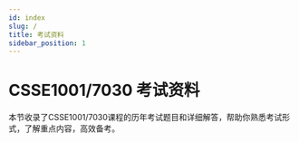 ```yaml
---
id: index
slug: /
title: 考试资料
sidebar_position: 1
---
```


# CSSE1001/7030 考试资料

本节收录了CSSE1001/7030课程的历年考试题目和详细解答，帮助你熟悉考试形式，了解重点内容，高效备考。
